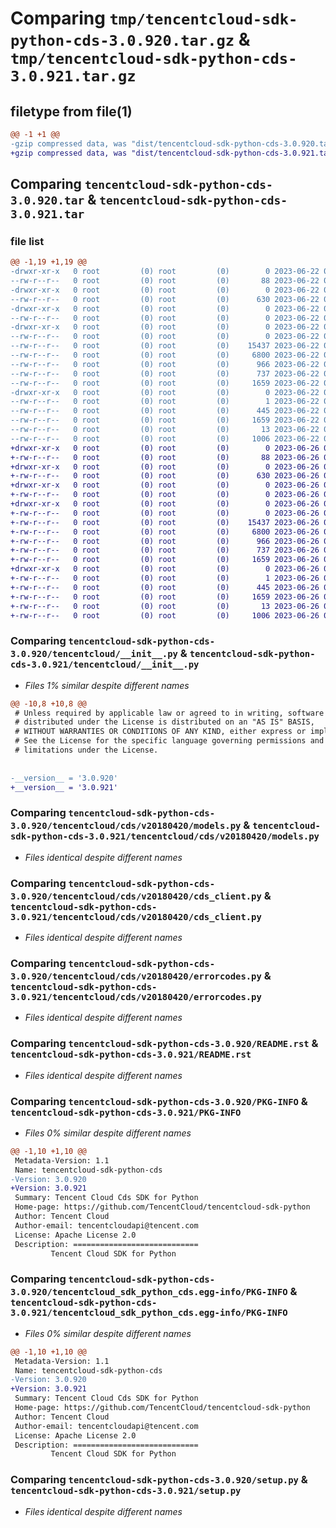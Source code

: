 # Comparing `tmp/tencentcloud-sdk-python-cds-3.0.920.tar.gz` & `tmp/tencentcloud-sdk-python-cds-3.0.921.tar.gz`

## filetype from file(1)

```diff
@@ -1 +1 @@
-gzip compressed data, was "dist/tencentcloud-sdk-python-cds-3.0.920.tar", last modified: Thu Jun 22 00:19:17 2023, max compression
+gzip compressed data, was "dist/tencentcloud-sdk-python-cds-3.0.921.tar", last modified: Mon Jun 26 00:19:16 2023, max compression
```

## Comparing `tencentcloud-sdk-python-cds-3.0.920.tar` & `tencentcloud-sdk-python-cds-3.0.921.tar`

### file list

```diff
@@ -1,19 +1,19 @@
-drwxr-xr-x   0 root         (0) root         (0)        0 2023-06-22 00:19:17.000000 tencentcloud-sdk-python-cds-3.0.920/
--rw-r--r--   0 root         (0) root         (0)       88 2023-06-22 00:19:17.000000 tencentcloud-sdk-python-cds-3.0.920/setup.cfg
-drwxr-xr-x   0 root         (0) root         (0)        0 2023-06-22 00:19:17.000000 tencentcloud-sdk-python-cds-3.0.920/tencentcloud/
--rw-r--r--   0 root         (0) root         (0)      630 2023-06-22 00:19:17.000000 tencentcloud-sdk-python-cds-3.0.920/tencentcloud/__init__.py
-drwxr-xr-x   0 root         (0) root         (0)        0 2023-06-22 00:19:17.000000 tencentcloud-sdk-python-cds-3.0.920/tencentcloud/cds/
--rw-r--r--   0 root         (0) root         (0)        0 2023-06-22 00:19:17.000000 tencentcloud-sdk-python-cds-3.0.920/tencentcloud/cds/__init__.py
-drwxr-xr-x   0 root         (0) root         (0)        0 2023-06-22 00:19:17.000000 tencentcloud-sdk-python-cds-3.0.920/tencentcloud/cds/v20180420/
--rw-r--r--   0 root         (0) root         (0)        0 2023-06-22 00:19:17.000000 tencentcloud-sdk-python-cds-3.0.920/tencentcloud/cds/v20180420/__init__.py
--rw-r--r--   0 root         (0) root         (0)    15437 2023-06-22 00:19:17.000000 tencentcloud-sdk-python-cds-3.0.920/tencentcloud/cds/v20180420/models.py
--rw-r--r--   0 root         (0) root         (0)     6800 2023-06-22 00:19:17.000000 tencentcloud-sdk-python-cds-3.0.920/tencentcloud/cds/v20180420/cds_client.py
--rw-r--r--   0 root         (0) root         (0)      966 2023-06-22 00:19:17.000000 tencentcloud-sdk-python-cds-3.0.920/tencentcloud/cds/v20180420/errorcodes.py
--rw-r--r--   0 root         (0) root         (0)      737 2023-06-22 00:19:17.000000 tencentcloud-sdk-python-cds-3.0.920/README.rst
--rw-r--r--   0 root         (0) root         (0)     1659 2023-06-22 00:19:17.000000 tencentcloud-sdk-python-cds-3.0.920/PKG-INFO
-drwxr-xr-x   0 root         (0) root         (0)        0 2023-06-22 00:19:17.000000 tencentcloud-sdk-python-cds-3.0.920/tencentcloud_sdk_python_cds.egg-info/
--rw-r--r--   0 root         (0) root         (0)        1 2023-06-22 00:19:17.000000 tencentcloud-sdk-python-cds-3.0.920/tencentcloud_sdk_python_cds.egg-info/dependency_links.txt
--rw-r--r--   0 root         (0) root         (0)      445 2023-06-22 00:19:17.000000 tencentcloud-sdk-python-cds-3.0.920/tencentcloud_sdk_python_cds.egg-info/SOURCES.txt
--rw-r--r--   0 root         (0) root         (0)     1659 2023-06-22 00:19:17.000000 tencentcloud-sdk-python-cds-3.0.920/tencentcloud_sdk_python_cds.egg-info/PKG-INFO
--rw-r--r--   0 root         (0) root         (0)       13 2023-06-22 00:19:17.000000 tencentcloud-sdk-python-cds-3.0.920/tencentcloud_sdk_python_cds.egg-info/top_level.txt
--rw-r--r--   0 root         (0) root         (0)     1006 2023-06-22 00:19:17.000000 tencentcloud-sdk-python-cds-3.0.920/setup.py
+drwxr-xr-x   0 root         (0) root         (0)        0 2023-06-26 00:19:16.000000 tencentcloud-sdk-python-cds-3.0.921/
+-rw-r--r--   0 root         (0) root         (0)       88 2023-06-26 00:19:16.000000 tencentcloud-sdk-python-cds-3.0.921/setup.cfg
+drwxr-xr-x   0 root         (0) root         (0)        0 2023-06-26 00:19:16.000000 tencentcloud-sdk-python-cds-3.0.921/tencentcloud/
+-rw-r--r--   0 root         (0) root         (0)      630 2023-06-26 00:19:15.000000 tencentcloud-sdk-python-cds-3.0.921/tencentcloud/__init__.py
+drwxr-xr-x   0 root         (0) root         (0)        0 2023-06-26 00:19:16.000000 tencentcloud-sdk-python-cds-3.0.921/tencentcloud/cds/
+-rw-r--r--   0 root         (0) root         (0)        0 2023-06-26 00:19:15.000000 tencentcloud-sdk-python-cds-3.0.921/tencentcloud/cds/__init__.py
+drwxr-xr-x   0 root         (0) root         (0)        0 2023-06-26 00:19:16.000000 tencentcloud-sdk-python-cds-3.0.921/tencentcloud/cds/v20180420/
+-rw-r--r--   0 root         (0) root         (0)        0 2023-06-26 00:19:15.000000 tencentcloud-sdk-python-cds-3.0.921/tencentcloud/cds/v20180420/__init__.py
+-rw-r--r--   0 root         (0) root         (0)    15437 2023-06-26 00:19:15.000000 tencentcloud-sdk-python-cds-3.0.921/tencentcloud/cds/v20180420/models.py
+-rw-r--r--   0 root         (0) root         (0)     6800 2023-06-26 00:19:15.000000 tencentcloud-sdk-python-cds-3.0.921/tencentcloud/cds/v20180420/cds_client.py
+-rw-r--r--   0 root         (0) root         (0)      966 2023-06-26 00:19:15.000000 tencentcloud-sdk-python-cds-3.0.921/tencentcloud/cds/v20180420/errorcodes.py
+-rw-r--r--   0 root         (0) root         (0)      737 2023-06-26 00:19:15.000000 tencentcloud-sdk-python-cds-3.0.921/README.rst
+-rw-r--r--   0 root         (0) root         (0)     1659 2023-06-26 00:19:16.000000 tencentcloud-sdk-python-cds-3.0.921/PKG-INFO
+drwxr-xr-x   0 root         (0) root         (0)        0 2023-06-26 00:19:16.000000 tencentcloud-sdk-python-cds-3.0.921/tencentcloud_sdk_python_cds.egg-info/
+-rw-r--r--   0 root         (0) root         (0)        1 2023-06-26 00:19:16.000000 tencentcloud-sdk-python-cds-3.0.921/tencentcloud_sdk_python_cds.egg-info/dependency_links.txt
+-rw-r--r--   0 root         (0) root         (0)      445 2023-06-26 00:19:16.000000 tencentcloud-sdk-python-cds-3.0.921/tencentcloud_sdk_python_cds.egg-info/SOURCES.txt
+-rw-r--r--   0 root         (0) root         (0)     1659 2023-06-26 00:19:16.000000 tencentcloud-sdk-python-cds-3.0.921/tencentcloud_sdk_python_cds.egg-info/PKG-INFO
+-rw-r--r--   0 root         (0) root         (0)       13 2023-06-26 00:19:16.000000 tencentcloud-sdk-python-cds-3.0.921/tencentcloud_sdk_python_cds.egg-info/top_level.txt
+-rw-r--r--   0 root         (0) root         (0)     1006 2023-06-26 00:19:15.000000 tencentcloud-sdk-python-cds-3.0.921/setup.py
```

### Comparing `tencentcloud-sdk-python-cds-3.0.920/tencentcloud/__init__.py` & `tencentcloud-sdk-python-cds-3.0.921/tencentcloud/__init__.py`

 * *Files 1% similar despite different names*

```diff
@@ -10,8 +10,8 @@
 # Unless required by applicable law or agreed to in writing, software
 # distributed under the License is distributed on an "AS IS" BASIS,
 # WITHOUT WARRANTIES OR CONDITIONS OF ANY KIND, either express or implied.
 # See the License for the specific language governing permissions and
 # limitations under the License.
 
 
-__version__ = '3.0.920'
+__version__ = '3.0.921'
```

### Comparing `tencentcloud-sdk-python-cds-3.0.920/tencentcloud/cds/v20180420/models.py` & `tencentcloud-sdk-python-cds-3.0.921/tencentcloud/cds/v20180420/models.py`

 * *Files identical despite different names*

### Comparing `tencentcloud-sdk-python-cds-3.0.920/tencentcloud/cds/v20180420/cds_client.py` & `tencentcloud-sdk-python-cds-3.0.921/tencentcloud/cds/v20180420/cds_client.py`

 * *Files identical despite different names*

### Comparing `tencentcloud-sdk-python-cds-3.0.920/tencentcloud/cds/v20180420/errorcodes.py` & `tencentcloud-sdk-python-cds-3.0.921/tencentcloud/cds/v20180420/errorcodes.py`

 * *Files identical despite different names*

### Comparing `tencentcloud-sdk-python-cds-3.0.920/README.rst` & `tencentcloud-sdk-python-cds-3.0.921/README.rst`

 * *Files identical despite different names*

### Comparing `tencentcloud-sdk-python-cds-3.0.920/PKG-INFO` & `tencentcloud-sdk-python-cds-3.0.921/PKG-INFO`

 * *Files 0% similar despite different names*

```diff
@@ -1,10 +1,10 @@
 Metadata-Version: 1.1
 Name: tencentcloud-sdk-python-cds
-Version: 3.0.920
+Version: 3.0.921
 Summary: Tencent Cloud Cds SDK for Python
 Home-page: https://github.com/TencentCloud/tencentcloud-sdk-python
 Author: Tencent Cloud
 Author-email: tencentcloudapi@tencent.com
 License: Apache License 2.0
 Description: ============================
         Tencent Cloud SDK for Python
```

### Comparing `tencentcloud-sdk-python-cds-3.0.920/tencentcloud_sdk_python_cds.egg-info/PKG-INFO` & `tencentcloud-sdk-python-cds-3.0.921/tencentcloud_sdk_python_cds.egg-info/PKG-INFO`

 * *Files 0% similar despite different names*

```diff
@@ -1,10 +1,10 @@
 Metadata-Version: 1.1
 Name: tencentcloud-sdk-python-cds
-Version: 3.0.920
+Version: 3.0.921
 Summary: Tencent Cloud Cds SDK for Python
 Home-page: https://github.com/TencentCloud/tencentcloud-sdk-python
 Author: Tencent Cloud
 Author-email: tencentcloudapi@tencent.com
 License: Apache License 2.0
 Description: ============================
         Tencent Cloud SDK for Python
```

### Comparing `tencentcloud-sdk-python-cds-3.0.920/setup.py` & `tencentcloud-sdk-python-cds-3.0.921/setup.py`

 * *Files identical despite different names*

